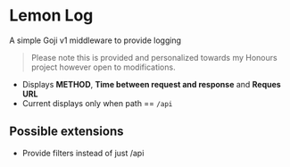# Lemon Log

A simple Goji v1 middleware to provide logging

> Please note this is provided and personalized towards my Honours project however open to modifications.

- Displays **METHOD**, **Time between request and response** and **Reques URL**
- Current displays only when path == ```/api```

## Possible extensions
- Provide filters instead of just /api
